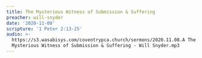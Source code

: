 ```yaml
---
title: The Mysterious Witness of Submission & Suffering
preacher: will-snyder
date: '2020-11-08'
scripture: '1 Peter 2:13-25'
audio: >-
  https://s3.wasabisys.com/coventrypca.church/sermons/2020.11.08.A The
  Mysterious Witness of Submission & Suffering - Will Snyder.mp3
---
```

